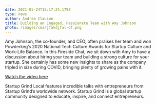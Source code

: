 ```yaml
---
date: 2021-05-24T15:17:24.179Z
type: news
author: Andrea Clauson
title: Building an Engaged, Passionate Team with Amy Johnson
photo: /images/cms/jfakdjfal-df.png
---
```

Amy Johnson, the co-founder, and CEO, often praises her team and won Powderkeg’s 2020 National Tech Culture Awards for Startup Culture and Work-Life Balance. In this Fireside Chat, we sit down with Amy to have a discussion about hiring your team and building a strong culture for your startup. She certainly has some new insights to share as the company tripled in size during COVID, bringing plenty of growing pains with it.

[Watch the video here](https://www.youtube.com/watch?v=E0KMktcgSsY)

Startup Grind Local features incredible talks with entrepreneurs from Startup Grind’s worldwide network. Startup Grind is a global startup community designed to educate, inspire, and connect entrepreneurs.
